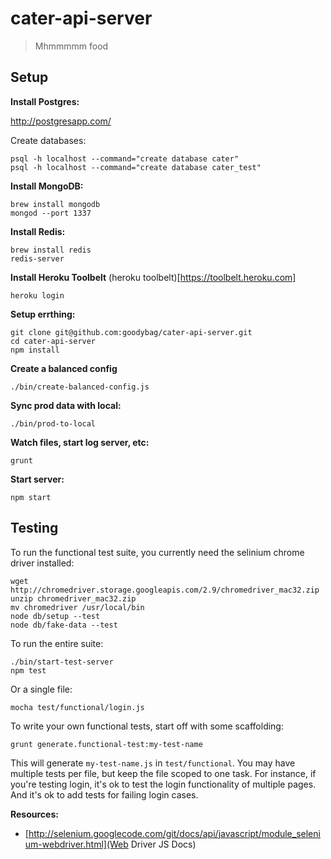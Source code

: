 # cater-api-server

> Mhmmmmm food

## Setup

__Install Postgres:__

http://postgresapp.com/

Create databases:

```
psql -h localhost --command="create database cater"
psql -h localhost --command="create database cater_test"
```

__Install MongoDB:__

```
brew install mongodb
mongod --port 1337
```

__Install Redis:__

```
brew install redis
redis-server
```

__Install Heroku Toolbelt__
(heroku toolbelt)[https://toolbelt.heroku.com]

```
heroku login
```


__Setup errthing:__

```
git clone git@github.com:goodybag/cater-api-server.git
cd cater-api-server
npm install
```

__Create a balanced config__
```
./bin/create-balanced-config.js
```

__Sync prod data with local:__

```
./bin/prod-to-local
```

__Watch files, start log server, etc:__

```
grunt
```

__Start server:__

```
npm start
```

## Testing

To run the functional test suite, you currently need the selinium chrome driver installed:

```
wget http://chromedriver.storage.googleapis.com/2.9/chromedriver_mac32.zip
unzip chromedriver_mac32.zip
mv chromedriver /usr/local/bin
node db/setup --test
node db/fake-data --test
```

To run the entire suite:

```
./bin/start-test-server
npm test
```

Or a single file:

```
mocha test/functional/login.js
```

To write your own functional tests, start off with some scaffolding:

```
grunt generate.functional-test:my-test-name
```

This will generate `my-test-name.js` in `test/functional`. You may have multiple tests per file, but keep the file scoped to one task. For instance, if you're testing login, it's ok to test the login functionality of multiple pages. And it's ok to add tests for failing login cases.

__Resources:__

* [http://selenium.googlecode.com/git/docs/api/javascript/module_selenium-webdriver.html](Web Driver JS Docs)
